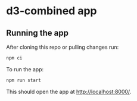 # d3-combined app

## Running the app

After cloning this repo or pulling changes run:

``` sh
npm ci
```

To run the app:

``` sh
npm run start
```

This should open the app at [http://localhost:8000/](http://localhost:8000/).